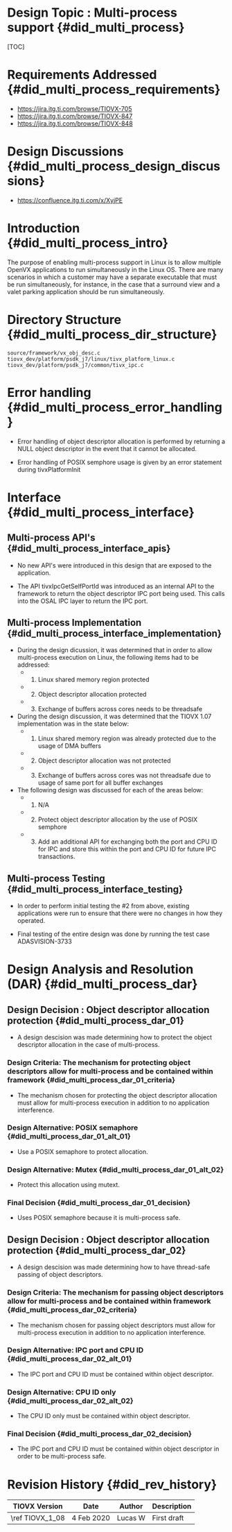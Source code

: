 # Design Topic : Multi-process support {#did_multi_process}

[TOC]

# Requirements Addressed {#did_multi_process_requirements}

- https://jira.itg.ti.com/browse/TIOVX-705
- https://jira.itg.ti.com/browse/TIOVX-847
- https://jira.itg.ti.com/browse/TIOVX-848

# Design Discussions {#did_multi_process_design_discussions}

- https://confluence.itg.ti.com/x/XyjPE

# Introduction {#did_multi_process_intro}

The purpose of enabling multi-process support in Linux is to allow multiple OpenVX applications to run simultaneously in the Linux OS.  There are many scenarios in which a customer may have a separate executable that must be run simultaneously, for instance, in the case that a surround view and a valet parking application should be run simultaneously.

# Directory Structure {#did_multi_process_dir_structure}

    source/framework/vx_obj_desc.c
    tiovx_dev/platform/psdk_j7/linux/tivx_platform_linux.c
    tiovx_dev/platform/psdk_j7/common/tivx_ipc.c

# Error handling {#did_multi_process_error_handling}

- Error handling of object descriptor allocation is performed by returning a NULL object descriptor in the event that it cannot be allocated.

- Error handling of POSIX semphore usage is given by an error statement during tivxPlatformInit

# Interface {#did_multi_process_interface}

## Multi-process API's {#did_multi_process_interface_apis}

- No new API's were introduced in this design that are exposed to the application.

- The API tivxIpcGetSelfPortId was introduced as an internal API to the framework to return
  the object descriptor IPC port being used. This calls into the OSAL IPC layer to return the
  IPC port.

## Multi-process Implementation {#did_multi_process_interface_implementation}

- During the design dicussion, it was determined that in order to allow multi-process execution on Linux, the following items had to be addressed:
     - 1. Linux shared memory region protected
     - 2. Object descriptor allocation protected
     - 3. Exchange of buffers across cores needs to be threadsafe
- During the design discussion, it was determined that the TIOVX 1.07 implementation was in the state below:
     - 1. Linux shared memory region was already protected due to the usage of DMA buffers
     - 2. Object descriptor allocation was not protected
     - 3. Exchange of buffers across cores was not threadsafe due to usage of same port for all buffer exchanges
- The following design was discussed for each of the areas below:
     - 1. N/A
     - 2. Protect object descriptor allocation by the use of POSIX semphore
     - 3. Add an additional API for exchanging both the port and CPU ID for IPC and store this within the port and CPU ID for future IPC transactions.

## Multi-process Testing {#did_multi_process_interface_testing}

- In order to perform initial testing the #2 from above, existing applications were run to ensure that there were no changes in how they operated.

- Final testing of the entire design was done by running the test case ADASVISION-3733

# Design Analysis and Resolution (DAR) {#did_multi_process_dar}

## Design Decision : Object descriptor allocation protection {#did_multi_process_dar_01}

- A design descision was made determining how to protect the object descriptor allocation in the case of multi-process.

### Design Criteria: The mechanism for protecting object descriptors allow for multi-process and be contained within framework {#did_multi_process_dar_01_criteria}

- The mechanism chosen for protecting the object descriptor allocation must allow for multi-process execution in addition to no application interference.

### Design Alternative: POSIX semaphore {#did_multi_process_dar_01_alt_01}

- Use a POSIX semaphore to protect allocation.

### Design Alternative: Mutex {#did_multi_process_dar_01_alt_02}

- Protect this allocation using mutext.

### Final Decision {#did_multi_process_dar_01_decision}

- Uses POSIX semaphore because it is multi-process safe.

## Design Decision : Object descriptor allocation protection {#did_multi_process_dar_02}

- A design descision was made determining how to have thread-safe passing of object descriptors.

### Design Criteria: The mechanism for passing object descriptors allow for multi-process and be contained within framework {#did_multi_process_dar_02_criteria}

- The mechanism chosen for passing object descriptors must allow for multi-process execution in addition to no application interference.

### Design Alternative: IPC port and CPU ID {#did_multi_process_dar_02_alt_01}

- The IPC port and CPU ID must be contained within object descriptor.

### Design Alternative: CPU ID only {#did_multi_process_dar_02_alt_02}

- The CPU ID only must be contained within object descriptor.

### Final Decision {#did_multi_process_dar_02_decision}

- The IPC port and CPU ID must be contained within object descriptor in order to be multi-process safe.

# Revision History {#did_rev_history}

TIOVX Version    | Date          | Author             | Description
-----------------|---------------|--------------------|------------
\ref TIOVX_1_08 | 4 Feb  2020   | Lucas W            | First draft
